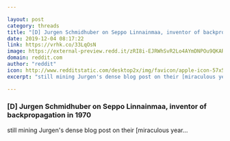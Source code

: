 ```yaml
---

layout: post
category: threads
title: "[D] Jurgen Schmidhuber on Seppo Linnainmaa, inventor of backpropagation in 1970"
date: 2019-12-04 08:17:22
link: https://vrhk.co/33LqOsN
image: https://external-preview.redd.it/zRI8i-EJRWhSvR2Lo4AYmDNPOu9QKARswvNJOqr-JXg.jpg?width=754&height=394.764397906&auto=webp&s=476d07cc641c11db11eaa95815a15ff4047dd270
domain: reddit.com
author: "reddit"
icon: http://www.redditstatic.com/desktop2x/img/favicon/apple-icon-57x57.png
excerpt: "still mining Jurgen's dense blog post on their [miraculous year..."

---
```


### [D] Jurgen Schmidhuber on Seppo Linnainmaa, inventor of backpropagation in 1970

still mining Jurgen's dense blog post on their [miraculous year...